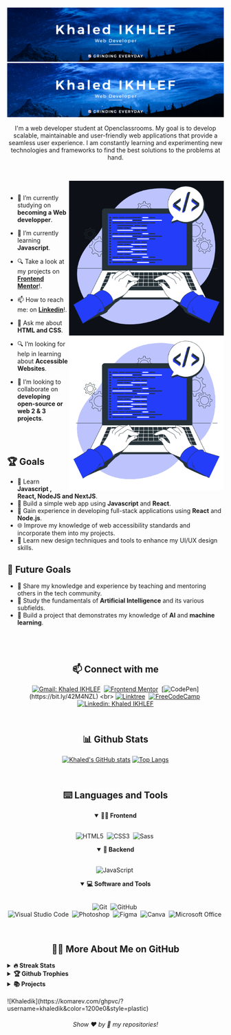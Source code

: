 <!-- Banner -->
![Banner-dark-mode](https://github.com/Khaledik/Khaledik/blob/main/assets/Banner_dark_khaledik.png?raw=true#gh-dark-mode-only)
![Banner-light-mode-test](https://github.com/Khaledik/Khaledik/blob/main/assets/Banner_light_khaledik.png#gh-light-mode-only)


<p align="center">
I'm a web developer student at Openclassrooms. My goal is to develop scalable, maintainable and user-friendly web applications that provide a seamless user experience. I am constantly learning and experimenting new technologies and frameworks to find the best solutions to the problems at hand. 
</p>

##

<br>

<!--- Web illustrations by Storyset ( https://storyset.com/web ) --->
<img align="right" alt="GIF" src="https://github.com/Khaledik/Khaledik/blob/main/assets/Hand_coding_dark.gif#gh-dark-mode-only" width="360px"/>
<img align="right" alt="GIF" src="https://github.com/Khaledik/Khaledik/blob/main/assets/Hand_coding_light.gif#gh-light-mode-only" width="360px"/>


<br>



- 🔭 I’m currently studying on **becoming a Web developper**.

- 🌱 I’m currently learning **Javascript**.

- 🔍 Take a look at my projects on [**Frontend Mentor**](https://www.frontendmentor.io/profile/Khaledik)!.

- 📫 How to reach me: on [**Linkedin**](https://linkedin.com/in/khaled-i-8a220b242)!.

- 💬 Ask me about **HTML and CSS**.

- 🔍 I’m looking for help in learning about **Accessible Websites**.

- 👯 I’m looking to collaborate on **developing open-source or web 2 & 3 projects**.


<br>
<br>

## 🏆 Goals

- 📖 Learn  **Javascript , React, NodeJS and NextJS**.
- 📱 Build a simple web app using **Javascript** and **React**.
- 🚀 Gain experience in developing full-stack applications using **React** and **Node.js**.
- 🌐 Improve my knowledge of web accessibility standards and incorporate them into my projects.
- 🎨 Learn new design techniques and tools to enhance my UI/UX design skills.

## 🎯 Future Goals

- 🌟 Share my knowledge and experience by teaching and mentoring others in the tech community.
- 📜 Study the fundamentals of **Artificial Intelligence** and its various subfields.
- 🔨 Build a project that demonstrates my knowledge of **AI** and **machine learning**.




#

<br>

<h2 align="center">📫 Connect with me</h2>

<div align = "center">
    
[![Gmail: Khaled IKHLEF](https://img.shields.io/badge/-gmail-red?style=for-the-badge&logo=Gmail&logoColor=white&link=mailto:khaled.ikhlef2014@gmail.com)](mailto:khaled.ikhlef2014@gmail.com)&nbsp;
[![Frontend Mentor](https://img.shields.io/badge/-Frontend%20Mentor-5F3DC4?style=for-the-badge&logo=FrontendMentor&logoColor=white&link=https://www.frontendmentor.io/profile/Khaledik)](https://bit.ly/3BeBJ1k)&nbsp;
[![CodePen](https://img.shields.io/badge/-CodePen-000000?style=for-the-badge&logo=CodePen&logoColor=white&link=https://codepen.io/Khalik_)](https://bit.ly/42M4NZL)
<br>
[![Linktree](https://img.shields.io/badge/-Linktree-39e09b?&style=for-the-badge&logo=linktree&logoColor=white&link=https://linktr.ee/Khaledik)](https://linktr.ee/Khaledik)&nbsp;
[![FreeCodeCamp](https://img.shields.io/badge/-FreeCodeCamp-0A0A23?style=for-the-badge&logo=FreeCodeCamp&logoColor=white&link=https://www.freecodecamp.org/Khaled_js)](https://bit.ly/3BfEoI7)&nbsp;
[![Linkedin: Khaled IKHLEF](https://img.shields.io/badge/-linkedin-blue?style=for-the-badge&logo=Linkedin&logoColor=white&link=https://linkedin.com/in/khaled-i-8a220b242)](https://linkedin.com/in/khaled-i-8a220b242)
  
</div>

<br>
<h2 align="center">📊 Github Stats</h2>

<div align = "center">

[![Khaled's GitHub stats](https://github-readme-stats.vercel.app/api?username=khaledik&show_icons=true&theme=tokyonight)](https://github.com/khaledik/github-readme-stats)
[![Top Langs](https://github-readme-stats.vercel.app/api/top-langs/?username=khaledik&layout=compact&theme=tokyonight)](https://github.com/khaledik/github-readme-stats)

</div>
<br>



<div align = "center">

<h2 align="center">⌨️ Languages and Tools</h2>

<details open>
<summary><b>🏄‍♂️ Frontend</b></summary>
<br>
  
![HTML5](https://img.shields.io/badge/-HTML5-E34F26?style=for-the-badge&logo=html5&logoColor=white)&nbsp;
![CSS3](https://img.shields.io/badge/-CSS3-1572B6?style=for-the-badge&logo=css3)&nbsp;
![Sass](https://img.shields.io/badge/-Sass-CC6699?style=for-the-badge&logo=sass&logoColor=white)&nbsp;
</details>

<details open>
<summary><b>🧰 Backend</b></summary>
<br>

![JavaScript](https://img.shields.io/badge/Javascript-F7DF1E.svg?style=for-the-badge&logo=javascript&logoColor=black)&nbsp;
</details>


<details open>
<summary><b>💻 Software and Tools</b></summary>
<br>

![Git](https://img.shields.io/badge/-Git-F05032?style=for-the-badge&logo=git&logoColor=white)&nbsp;
![GitHub](https://img.shields.io/badge/-GitHub-181717?style=for-the-badge&logo=github)&nbsp;
<br>
![Visual Studio Code](https://img.shields.io/badge/-VSCODE-007ACC?style=for-the-badge&&logo=visual-studio-code&logoColor=white)&nbsp;
![Photoshop](https://img.shields.io/badge/Adobe%20Photoshop-31A8FF?style=for-the-badge&logo=Adobe%20Photoshop&logoColor=black)&nbsp;
![Figma](https://img.shields.io/badge/Figma-F24E1E?style=for-the-badge&logo=figma&logoColor=white)&nbsp;
![Canva](https://img.shields.io/badge/-Canva-00C4CC?style=for-the-badge&logo=canva&logoColor=white)&nbsp;
![Microsoft Office](https://img.shields.io/badge/-MS%20Office-D83B01?style=for-the-badge&logo=microsoft-office&logoColor=white)&nbsp;
</details>

</div>


<br>

<h2 align="center">👨‍💻 More About Me on GitHub</h2>


<details>
<summary><b>🔥 Streak Stats</b></summary>
<br>
<p align="center">
<img src="https://github-readme-streak-stats.herokuapp.com?user=Khaledik&theme=tokyonight&hide_border=true" alt="Khaledik" width="390"/>
</p>
</details>

<details>
<summary><b>🏆 Github Trophies</b></summary>
<br>
<p align="center">
<img src="https://github-profile-trophy.vercel.app/?username=Khaledik&theme=tokyonight" alt="Khaledik" />
</p>
</details>

<details>
<summary><b>📚 Projects</b></summary>
<br>
<p align="left">
<!-- BLOG-POST-LIST:START -->
<a href="https://github.com/Khaledik/booki"><img width="320" src="https://github-readme-stats.vercel.app/api/pin/?username=Khaledik&repo=booki&theme=react&bg_color=161B22&title_color=58A6FF&hide_border=true&icon_color=F8D866&show_icons=false&show_description=false" alt="booki"></a>
<a href="https://github.com/Khaledik/portfolio"><img width="320" src="https://github-readme-stats.vercel.app/api/pin/?username=Khaledik&repo=portfolio&theme=react&bg_color=161B22&title_color=58A6FF&hide_border=true&icon_color=F8D866&show_icons=false&show_description=false" alt="portfolio"></a>

<!-- BLOG-POST-LIST:END -->
</p>
</details>
<br>
![Khaledik](https://komarev.com/ghpvc/?username=khaledik&color=1200e0&style=plastic)
<br>
   
<h6 align="center">Show ❤️ by 🌟 my repositories!</h6>

